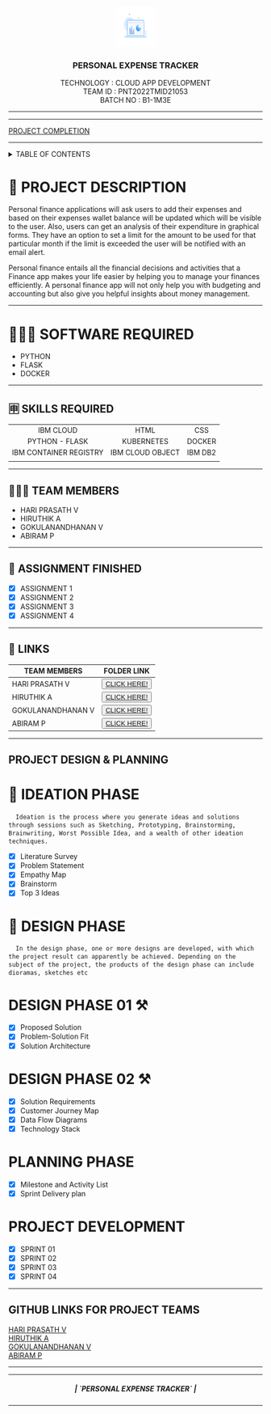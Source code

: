 <br>
<div align="center">
<h1 align="fill" >
</h1>

<!-- PROJECT LOGO -->

<p align="center">
  <a href="https://github.com/IBM-EPBL/IBM-Project-23945-1659934116">
    <img src="/Images_for_content/image.webp" alt="Logo" width="80" height="80">
  </a>

  <h3 align="center" size=20px>PERSONAL EXPENSE TRACKER</h3>

  <p align="center">
    TECHNOLOGY : CLOUD APP DEVELOPMENT <br />
    TEAM ID    : PNT2022TMID21053 <br />
    BATCH NO   : B1-1M3E <br />  
  </p>
</p>
<hr>
</div>
<hr>

[PROJECT COMPLETION](http://159.122.186.150:31469/)

<hr>

<!-- TABLE OF CONTENTS -->
<details>
  <summary>TABLE OF CONTENTS</summary>
  <ol>
    <li>
      <a href="#-project-description">PROJECT DESCRIPTION</a>
    </li>
    <li>
      <a href="#-software-required">SOFTWARE REQUIRED</a>
    </li>
    <li><a href="#-skills-required">SKILLS REQUIRED</a></li>
    <li><a href="#-TEAM-MEMBERS">TEAM MEMBERS</a></li>
    <li><a href="#-ASSIGNMENT-FINISHED">ASSIGNMENT FINISHED</a></li>
     <ul>
        <li><a href="#-LINKS">LINKS</a></li>
        </ul>
    <li><a href="#-PROJECT-DESIGN-&-PLANNING">PROJECT DESIGN & PLANNING</a></li>
     <ul>
        <li><a href="#-IDEATION-PHASE">IDEATION PHASE</a></li>
           <ul>
              <li><a href="https://github.com/IBM-EPBL/IBM-Project-23945-1659934116/blob/main/Pre-Development/Ideation%20Phase/LITERATURE%20SURVEY.pdf">LITERATURE SURVEY</a></li>
              <li><a href="https://github.com/IBM-EPBL/IBM-Project-23945-1659934116/blob/main/Pre-Development/Ideation%20Phase/Problem%20Statements.pdf">PROBLEM STATEMENT</a></li>
              <li><a href="https://github.com/IBM-EPBL/IBM-Project-23945-1659934116/blob/main/Pre-Development/Ideation%20Phase/empathy-map.pdf">EMPATHY MAP</a></li>
              <li><a href="https://github.com/IBM-EPBL/IBM-Project-23945-1659934116/blob/main/Pre-Development/Ideation%20Phase/Brainstorming.pdf">BRAINSTORM</a></li>
          </ul>
        <li><a href="#-DESIGN-PHASE-PHASE">DESIGN PHASE</a></li>
        <ul>
        <li><a href="#-DESIGN-PHASE-01">DESIGN PHASE 01</a></li>
           <ul>
        <li><a href="https://github.com/IBM-EPBL/IBM-Project-23945-1659934116/blob/main/Pre-Development/Project%20Design%20Phase%20-%20I/Solution%20Architecture.pdf">ARCHITECTURE</a></li>
        </ul>
             <ul>
        <li><a href="https://github.com/IBM-EPBL/IBM-Project-23945-1659934116/blob/main/Pre-Development/Project%20Design%20Phase%20-%20I/Problem_solution_fit.pdf">PROBLEM SOLUTION FIT</a></li>
        </ul>
             <ul>
        <li><a href="https://github.com/IBM-EPBL/IBM-Project-23945-1659934116/blob/main/Pre-Development/Project%20Design%20Phase%20-%20I/Proposed%20Solution.pdf">PROPOSED SOLUTION</a></li>
        </ul>
        <li><a href="#design-phase-02">DESIGN PHASE 02</a></li>
           <ul>
        <li><a href="https://github.com/IBM-EPBL/IBM-Project-23945-1659934116/blob/main/Pre-Development/Project%20Design%20Phase%20-%20II/Customer-Journey-Map.png">CUSTOMER JOURNEY</a></li>
           <ul>
              <ul>
        <li><a href="https://github.com/IBM-EPBL/IBM-Project-23945-1659934116/blob/main/Pre-Development/Project%20Design%20Phase%20-%20II/Data-Flow-Diagrams-and-User-Stories.pdf">DATA FLOW DIAGRAM</a></li>
           <ul>
              <ul>
        <li><a href="https://github.com/IBM-EPBL/IBM-Project-23945-1659934116/blob/main/Pre-Development/Project%20Design%20Phase%20-%20II/Functional%20Requirements.pdf">SOLUTION REQUIREMENTS</a></li>
           <ul>
              <ul>
        <li><a href="https://github.com/IBM-EPBL/IBM-Project-23945-1659934116/blob/main/Pre-Development/Project%20Design%20Phase%20-%20II/Technology-Stack.pdf">TECHNOLOGY STACK</a></li>
           <ul>
        </ul>
        </ul>
        <li><a href="https://github.com/IBM-EPBL/IBM-Project-23945-1659934116/tree/main/Pre-Development/Project%20Planning">PLANNING PHASE</a></li>
        <ul>
            <li><a href="https://github.com/IBM-EPBL/IBM-Project-23945-1659934116/tree/main/Pre-Development/Project%20Planning">MILESTONE & ACTIVITY LIST</a></li>
            <li><a href="https://github.com/IBM-EPBL/IBM-Project-23945-1659934116/tree/main/Pre-Development/Project%20Planning">SPRINT DELIVERY PLAN</a></li>
        </ul>
  </ol>
</details>

<!-- Description -->

# 📝 PROJECT DESCRIPTION

Personal finance applications will ask users to add their expenses and based on their expenses wallet balance will be updated which will be visible to the user. Also, users can get an analysis of their expenditure in graphical forms. They have an option to set a limit for the amount to be used for that particular month if the limit is exceeded the user will be notified with an email alert.

Personal finance entails all the financial decisions and activities that a Finance app makes your life easier by helping you to manage your finances efficiently. A personal finance app will not only help you with budgeting and accounting but also give you helpful insights about money management.
<hr>

# 👨🏻‍💻 SOFTWARE REQUIRED <br />
- PYTHON<br />
- FLASK<br />
- DOCKER<br />

<hr>

## 🈸 SKILLS REQUIRED
|    |   |   |
| :---:         |     :---:      |          :---: | 
| IBM CLOUD   | HTML     | CSS    | JAVASCRIPT | 
| PYTHON - FLASK    | KUBERNETES      | DOCKER    |
| IBM CONTAINER REGISTRY | IBM CLOUD OBJECT | IBM DB2 |
| | | |


<hr>

## 🧑🏻‍🦰 TEAM MEMBERS
- HARI PRASATH V
- HIRUTHIK A
- GOKULANANDHANAN V
- ABIRAM P

<hr>

## 📒 ASSIGNMENT FINISHED
- [x] ASSIGNMENT 1
- [x] ASSIGNMENT 2
- [x] ASSIGNMENT 3 
- [x] ASSIGNMENT 4
<hr>

## 🔗 LINKS

| TEAM MEMBERS | FOLDER LINK    |
| ------------- | ------------- |
| HARI PRASATH V  | <button> <a href="https://github.com/IBM-EPBL/IBM-Project-23945-1659934116/tree/main/Assignments/HARI%20PRASATH%20-%20Team%20Lead">CLICK HERE!  </a></button>                 
| HIRUTHIK A | <button> <a href="https://github.com/IBM-EPBL/IBM-Project-23945-1659934116/tree/main/Assignments/HIRUTHIK%20A">CLICK HERE!  </a> </button> |
| GOKULANANDHANAN V    | <button><a href="https://github.com/IBM-EPBL/IBM-Project-23945-1659934116/tree/main/Assignments/GOKULANANDHANAN%20V">CLICK HERE!  </a> </button> |
| ABIRAM P    | <button><a href="https://github.com/IBM-EPBL/IBM-Project-23945-1659934116/tree/main/Assignments/ABIRAM%20P">CLICK HERE!  </a> </button> |

<hr>

## PROJECT DESIGN & PLANNING
# 🧩 IDEATION PHASE

      Ideation is the process where you generate ideas and solutions through sessions such as Sketching, Prototyping, Brainstorming, Brainwriting, Worst Possible Idea, and a wealth of other ideation techniques.
- [x] Literature Survey
- [x] Problem Statement
- [x] Empathy Map
- [x] Brainstorm
- [x] Top 3 Ideas

# 📝 DESIGN PHASE 
      In the design phase, one or more designs are developed, with which the project result can apparently be achieved. Depending on the subject of the project, the products of the design phase can include dioramas, sketches etc

# DESIGN PHASE 01 ⚒️
- [x] Proposed Solution
- [x] Problem-Solution Fit
- [x] Solution Architecture

# DESIGN PHASE 02 ⚒️
- [x] Solution Requirements
- [x] Customer Journey Map
- [x] Data Flow Diagrams
- [x] Technology Stack

# PLANNING PHASE
- [x] Milestone and Activity List
- [x] Sprint Delivery plan

# PROJECT DEVELOPMENT 
- [x] SPRINT 01
- [x] SPRINT 02
- [x] SPRINT 03
- [x] SPRINT 04

<hr>

## GITHUB LINKS FOR PROJECT TEAMS

[HARI PRASATH V](https://github.com/hariprasath0622) <br>
[HIRUTHIK A](https://github.com/Hk030201)  <br>
[GOKULANANDHANAN V]() <br>
[ABIRAM P]()<br>

<hr>

<hr>
<div align="center">
 <h5> | `PERSONAL EXPENSE TRACKER` |</h5>
<hr>
                   


